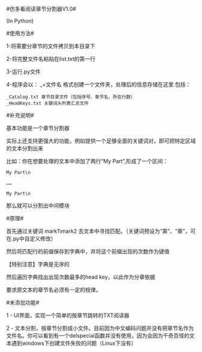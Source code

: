 #仿多看阅读章节分割器V1.0#

(In Python)

#使用方法#

1-将需要分章节的文件拷贝到本目录下

2-将完整文件名粘贴在list.txt的第一行

3-运行.py文件

4-程序会以： _+文件名 格式创建一个文件夹，处理后的信息存储在这里.包括：
	
	_Catalog.txt 章节目录文件（包括序号、章节名、所在行数）
	_HeadKeys.txt 关键词头列表汇总文件


#补充说明#

基本功能是一个章节分割器

实际上还支持更强大的功能，例如提供一个足够全面的关键词对，即可把特定区域的文本分割出来

比如：你在想要处理的文本中添加了两行“My Part”,形成了一个区间：

	My Part\n

	……

	My Part\n

那么就可以分割出中间模块

#原理#

首先通过关键词 mark1\mark2 去文本中寻找匹配。（关键词预设为“第”、“章”，可在.py中自定义修改）

然后将匹配行的前缀保存到字典中，并将这个前缀出现的次数作为键值

【特别注意】字典是无序的

然后遍历字典找出出现次数最多的head key，以此作为分章依据

要求原文本的章节名必须有一定的规律。

#未添加功能#

1 - UI界面，实现一个简单的按章节跳转的TXT阅读器

2 - 文本分割，按章节分割成小文件。目前因为中文编码问题并没有把章节名作为文件名。你可以看到有一个delspecial函数并没有使用，因为会因为千奇百怪的文本遇到windows下创建文件失败的问题（Linux下没有）